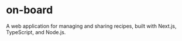 # on-board
A web application for managing and sharing recipes, built with Next.js, TypeScript, and Node.js.
